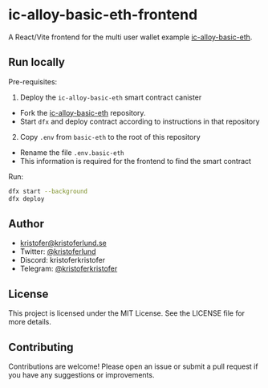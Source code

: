 # ic-alloy-basic-eth-frontend

A React/Vite frontend for the multi user wallet example [ic-alloy-basic-eth](https://github.com/kristoferlund/ic-alloy-basic-eth).

## Run locally

Pre-requisites:

1. Deploy the `ic-alloy-basic-eth` smart contract canister

- Fork the [ic-alloy-basic-eth](https://github.com/kristoferlund/ic-alloy-basic-eth) repository.
- Start `dfx` and deploy contract according to instructions in that repository

2. Copy `.env` from `basic-eth` to the root of this repository

- Rename the file `.env.basic-eth`
- This information is required for the frontend to find the smart contract

Run:

```bash
dfx start --background
dfx deploy
```

## Author

- [kristofer@kristoferlund.se](mailto:kristofer@kristoferlund.se)
- Twitter: [@kristoferlund](https://twitter.com/kristoferlund)
- Discord: kristoferkristofer
- Telegram: [@kristoferkristofer](https://t.me/kristoferkristofer)

## License

This project is licensed under the MIT License. See the LICENSE file for more
details.

## Contributing

Contributions are welcome! Please open an issue or submit a pull request if you
have any suggestions or improvements.

